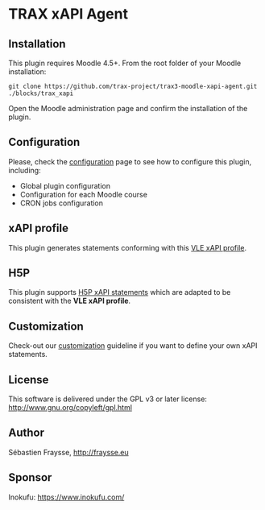 # TRAX xAPI Agent

## Installation

This plugin requires Moodle 4.5+. From the root folder of your Moodle installation:

```shell
git clone https://github.com/trax-project/trax3-moodle-xapi-agent.git ./blocks/trax_xapi
```

Open the Moodle administration page and confirm the installation of the plugin.

## Configuration

Please, check the [configuration](./docs/configuration.md) page to see how to configure this plugin, including:

- Global plugin configuration
- Configuration for each Moodle course
- CRON jobs configuration

## xAPI profile

This plugin generates statements conforming with this [VLE xAPI profile](./docs/xapi-profile.md).

## H5P

This plugin supports [H5P xAPI statements](./docs/h5p.md) which are adapted to be consistent with the **VLE xAPI profile**.

## Customization

Check-out our [customization](./docs/customization.md) guideline if you want to define your own xAPI statements. 

## License

This software is delivered under the GPL v3 or later license: http://www.gnu.org/copyleft/gpl.html 

## Author

Sébastien Fraysse, http://fraysse.eu

## Sponsor

Inokufu: https://www.inokufu.com/


